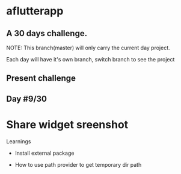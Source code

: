 # aflutterapp

## A 30 days challenge.

NOTE: This branch(master) will only carry the current day project.

Each day will have it's own branch, switch branch to see the project

## Present challenge

## Day #9/30

# Share widget sreenshot

Learnings

- Install external package

- How to use path provider to get  temporary dir path